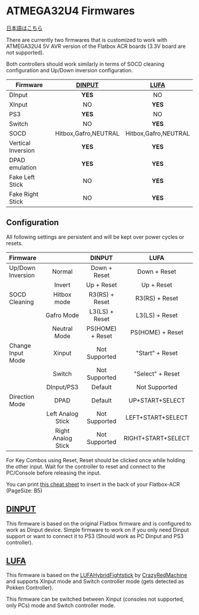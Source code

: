 # ATMEGA32U4 Firmwares

[日本語はこちら](README_ja.md)

There are currently two firmwares that is customized to work with ATMEGA32U4 5V AVR version of the Flatbox ACR boards (3.3V board are not supported).

Both controllers should work similarly in terms of SOCD cleaning configuration and Up/Down inversion configuration.

Firmware            | [DINPUT](DINPUT)      | [LUFA](LUFA)          |
------------------- | :-------------------: | :-------------------: |
DInput              | **YES**               | NO                    |
XInput              | NO                    | **YES**               |
PS3                 | **YES**               | NO                    |
Switch              | NO                    | **YES**               |
SOCD                | Hitbox,Gafro,NEUTRAL  | Hitbox,Gafro,NEUTRAL  |
Vertical Inversion  | **YES**               | **YES**               |
DPAD emulation      | **YES**               | **YES**               |
Fake Left Stick     | NO                    | **YES**               |
Fake Right Stick    | NO                    | **YES**               |

## Configuration

All following settings are persistent and will be kept over power cycles or resets.

| Firmware          |                       | DINPUT            | LUFA                  |
| :---------------- | :-------------------: | :---------------: | :-------------------: |
| Up/Down Inversion | Normal                | Down + Reset      | Down + Reset          |
|                   | Invert                | Up + Reset        | Up + Reset            |
| SOCD Cleaning     | Hitbox mode           | R3(RS) + Reset    | R3(RS) + Reset        |
|                   | Gafro Mode            | L3(LS) + Reset    | L3(LS) + Reset        |
|                   | Neutral Mode          | PS(HOME) + Reset  | PS(HOME) + Reset      |
| Change Input Mode | Xinput                | Not Supported     | "Start" + Reset       |
|                   | Switch                | Not Supported     | "Select" + Reset      |
|                   | DInput/PS3            | Default           | Not Supported         |
| Direction Mode    | DPAD                  | Default           | UP+START+SELECT       |
|                   | Left Analog Stick     | Not Supported     | LEFT+START+SELECT     |
|                   | Right Analog Stick    | Not Supported     | RIGHT+START+SELECT    |

For Key Combos using Reset, Reset should be clicked once while holding the other input.
Wait for the controller to reset and connect to the PC/Console before releasing the input.

You can print [this cheat sheet](Flatbox-ACR_Hotkey_Cheatsheet.pdf) to insert in the back
of your Flatbox-ACR (PageSize: B5)

## [DINPUT](./DINPUT/)

This firmware is based on the original Flatbox firmware and is configured to work as Dinput device.
Simple firmware to work on if you only need Dinput support or want to connect it to PS3 
(Should work as PC Dinput and PS3 controller).

## [LUFA](./LUFA/)

This firmware is based on the [LUFAHybridFightstick](https://github.com/CrazyRedMachine/LUFAHybridFightstick) by [CrazyRedMachine](https://github.com/CrazyRedMachine)
and supports XInput mode and Switch controller mode (gets detected as Pokken Controller).

This firmware can be switched between Xinput (consoles not supported, only PCs) mode and Switch controller mode.
